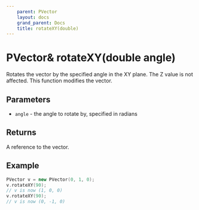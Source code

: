 ```yaml
---
    parent: PVector
    layout: docs
    grand_parent: Docs
    title: rotateXY(double)
---
```

# PVector& rotateXY(double angle)
Rotates the vector by the specified angle in the XY plane. The Z value is not affected. This function modifies the vector.

## Parameters
- `angle` - the angle to rotate by, specified in radians

## Returns
A reference to the vector. 

## Example
```cpp
PVector v = new PVector(0, 1, 0);
v.rotateXY(90);
// v is now (1, 0, 0)
v.rotateXY(90);
// v is now (0, -1, 0)
```

